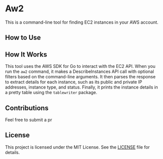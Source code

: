 # Aw2

This is a command-line tool for finding EC2 instances in your AWS account.

## How to Use


## How It Works

This tool uses the AWS SDK for Go to interact with the EC2 API. When you run the `aw2` command, it makes a DescribeInstances API call with optional filters based on the command-line arguments. It then parses the response to extract details for each instance, such as its public and private IP addresses, instance type, and status. Finally, it prints the instance details in a pretty table using the `tablewriter` package.


## Contributions

Feel free to submit a pr

## License

This project is licensed under the MIT License. See the [LICENSE](https://github.com/example/ec2-instance-finder/blob/main/LICENSE) file for details.
